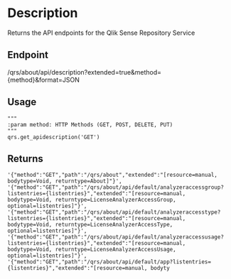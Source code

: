 # Description
Returns the API endpoints for the Qlik Sense Repository Service

## Endpoint
/qrs/about/api/description?extended=true&method={method}&format=JSON

## Usage
```
"""
:param method: HTTP Methods (GET, POST, DELETE, PUT)
"""
qrs.get_apidescription('GET')
```
## Returns
```
'{"method":"GET","path":"/qrs/about","extended":"[resource=manual, bodytype=Void, returntype=About]"}', '{"method":"GET","path":"/qrs/about/api/default/analyzeraccessgroup?listentries={listentries}","extended":"[resource=manual, bodytype=Void, returntype=LicenseAnalyzerAccessGroup, optional=listentries]"}', '{"method":"GET","path":"/qrs/about/api/default/analyzeraccesstype?listentries={listentries}","extended":"[resource=manual, bodytype=Void, returntype=LicenseAnalyzerAccessType, optional=listentries]"}', '{"method":"GET","path":"/qrs/about/api/default/analyzeraccessusage?listentries={listentries}","extended":"[resource=manual, bodytype=Void, returntype=LicenseAnalyzerAccessUsage, optional=listentries]"}', '{"method":"GET","path":"/qrs/about/api/default/app?listentries={listentries}","extended":"[resource=manual, bodyty
```
